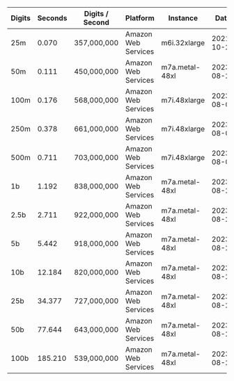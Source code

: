 | Digits | Seconds | Digits / Second | Platform | Instance | Date | Files |
| ------ | ------- | --------------- | -------- | -------- | ---- | ----- |
| 25m | 0.070 | 357,000,000 | Amazon Web Services | m6i.32xlarge | 2021-10-29 | [cfg](../Amazon%20Web%20Services/m6i.32xlarge/e%20%5Bexp%281%29%5D/e%20-%2020211029-154609.cfg) [out](../Amazon%20Web%20Services/m6i.32xlarge/e%20%5Bexp%281%29%5D/e%20-%2020211029-154609.out) [txt](../Amazon%20Web%20Services/m6i.32xlarge/e%20%5Bexp%281%29%5D/e%20-%2020211029-154609.txt) |
| 50m | 0.111 | 450,000,000 | Amazon Web Services | m7a.metal-48xl | 2023-08-25 | [cfg](../Amazon%20Web%20Services/m7a.metal-48xl/e%20%5Bexp%281%29%5D/e%20-%2020230825-210312.cfg) [out](../Amazon%20Web%20Services/m7a.metal-48xl/e%20%5Bexp%281%29%5D/e%20-%2020230825-210312.out) [txt](../Amazon%20Web%20Services/m7a.metal-48xl/e%20%5Bexp%281%29%5D/e%20-%2020230825-210312.txt) |
| 100m | 0.176 | 568,000,000 | Amazon Web Services | m7i.48xlarge | 2023-08-05 | [cfg](../Amazon%20Web%20Services/m7i.48xlarge/e%20%5Bexp%281%29%5D/e%20-%2020230805-124353.cfg) [out](../Amazon%20Web%20Services/m7i.48xlarge/e%20%5Bexp%281%29%5D/e%20-%2020230805-124353.out) [txt](../Amazon%20Web%20Services/m7i.48xlarge/e%20%5Bexp%281%29%5D/e%20-%2020230805-124353.txt) |
| 250m | 0.378 | 661,000,000 | Amazon Web Services | m7i.48xlarge | 2023-08-05 | [cfg](../Amazon%20Web%20Services/m7i.48xlarge/e%20%5Bexp%281%29%5D/e%20-%2020230805-124406.cfg) [out](../Amazon%20Web%20Services/m7i.48xlarge/e%20%5Bexp%281%29%5D/e%20-%2020230805-124406.out) [txt](../Amazon%20Web%20Services/m7i.48xlarge/e%20%5Bexp%281%29%5D/e%20-%2020230805-124406.txt) |
| 500m | 0.711 | 703,000,000 | Amazon Web Services | m7i.48xlarge | 2023-08-05 | [cfg](../Amazon%20Web%20Services/m7i.48xlarge/e%20%5Bexp%281%29%5D/e%20-%2020230805-124418.cfg) [out](../Amazon%20Web%20Services/m7i.48xlarge/e%20%5Bexp%281%29%5D/e%20-%2020230805-124418.out) [txt](../Amazon%20Web%20Services/m7i.48xlarge/e%20%5Bexp%281%29%5D/e%20-%2020230805-124418.txt) |
| 1b | 1.192 | 838,000,000 | Amazon Web Services | m7a.metal-48xl | 2023-08-25 | [cfg](../Amazon%20Web%20Services/m7a.metal-48xl/e%20%5Bexp%281%29%5D/e%20-%2020230825-210406.cfg) [out](../Amazon%20Web%20Services/m7a.metal-48xl/e%20%5Bexp%281%29%5D/e%20-%2020230825-210406.out) [txt](../Amazon%20Web%20Services/m7a.metal-48xl/e%20%5Bexp%281%29%5D/e%20-%2020230825-210406.txt) |
| 2.5b | 2.711 | 922,000,000 | Amazon Web Services | m7a.metal-48xl | 2023-08-25 | [cfg](../Amazon%20Web%20Services/m7a.metal-48xl/e%20%5Bexp%281%29%5D/e%20-%2020230825-210427.cfg) [out](../Amazon%20Web%20Services/m7a.metal-48xl/e%20%5Bexp%281%29%5D/e%20-%2020230825-210427.out) [txt](../Amazon%20Web%20Services/m7a.metal-48xl/e%20%5Bexp%281%29%5D/e%20-%2020230825-210427.txt) |
| 5b | 5.442 | 918,000,000 | Amazon Web Services | m7a.metal-48xl | 2023-08-25 | [cfg](../Amazon%20Web%20Services/m7a.metal-48xl/e%20%5Bexp%281%29%5D/e%20-%2020230825-210441.cfg) [out](../Amazon%20Web%20Services/m7a.metal-48xl/e%20%5Bexp%281%29%5D/e%20-%2020230825-210441.out) [txt](../Amazon%20Web%20Services/m7a.metal-48xl/e%20%5Bexp%281%29%5D/e%20-%2020230825-210441.txt) |
| 10b | 12.184 | 820,000,000 | Amazon Web Services | m7a.metal-48xl | 2023-08-25 | [cfg](../Amazon%20Web%20Services/m7a.metal-48xl/e%20%5Bexp%281%29%5D/e%20-%2020230825-210522.cfg) [out](../Amazon%20Web%20Services/m7a.metal-48xl/e%20%5Bexp%281%29%5D/e%20-%2020230825-210522.out) [txt](../Amazon%20Web%20Services/m7a.metal-48xl/e%20%5Bexp%281%29%5D/e%20-%2020230825-210522.txt) |
| 25b | 34.377 | 727,000,000 | Amazon Web Services | m7a.metal-48xl | 2023-08-25 | [cfg](../Amazon%20Web%20Services/m7a.metal-48xl/e%20%5Bexp%281%29%5D/e%20-%2020230825-210633.cfg) [out](../Amazon%20Web%20Services/m7a.metal-48xl/e%20%5Bexp%281%29%5D/e%20-%2020230825-210633.out) [txt](../Amazon%20Web%20Services/m7a.metal-48xl/e%20%5Bexp%281%29%5D/e%20-%2020230825-210633.txt) |
| 50b | 77.644 | 643,000,000 | Amazon Web Services | m7a.metal-48xl | 2023-08-25 | [cfg](../Amazon%20Web%20Services/m7a.metal-48xl/e%20%5Bexp%281%29%5D/e%20-%2020230825-210907.cfg) [out](../Amazon%20Web%20Services/m7a.metal-48xl/e%20%5Bexp%281%29%5D/e%20-%2020230825-210907.out) [txt](../Amazon%20Web%20Services/m7a.metal-48xl/e%20%5Bexp%281%29%5D/e%20-%2020230825-210907.txt) |
| 100b | 185.210 | 539,000,000 | Amazon Web Services | m7a.metal-48xl | 2023-08-25 | [cfg](../Amazon%20Web%20Services/m7a.metal-48xl/e%20%5Bexp%281%29%5D/e%20-%2020230825-211450.cfg) [out](../Amazon%20Web%20Services/m7a.metal-48xl/e%20%5Bexp%281%29%5D/e%20-%2020230825-211450.out) [txt](../Amazon%20Web%20Services/m7a.metal-48xl/e%20%5Bexp%281%29%5D/e%20-%2020230825-211450.txt) |
